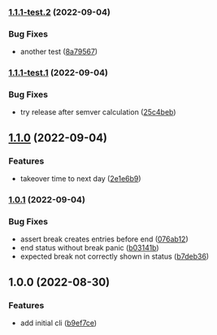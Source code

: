 ### [1.1.1-test.2](https://github.com/ser-drephs/trackrs/compare/v1.1.1-test.1...v1.1.1-test.2) (2022-09-04)


### Bug Fixes

* another test ([8a79567](https://github.com/ser-drephs/trackrs/commit/8a79567db695ee696e6c7b6e0302fd9d697e45d1))

### [1.1.1-test.1](https://github.com/ser-drephs/trackrs/compare/v1.1.0...v1.1.1-test.1) (2022-09-04)


### Bug Fixes

* try release after semver calculation ([25c4beb](https://github.com/ser-drephs/trackrs/commit/25c4beb4e23a9313d03b4d83f65fa5b960693ba4))

## [1.1.0](https://github.com/ser-drephs/trackrs/compare/v1.0.1...v1.1.0) (2022-09-04)


### Features

* takeover time to next day ([2e1e6b9](https://github.com/ser-drephs/trackrs/commit/2e1e6b9286cf635a39a2a8a13d367a9cfc0dbaa4))

### [1.0.1](https://github.com/ser-drephs/trackrs/compare/v1.0.0...v1.0.1) (2022-09-04)


### Bug Fixes

* assert break creates entries before end ([076ab12](https://github.com/ser-drephs/trackrs/commit/076ab1209df0d22a8f7123500b2d2534695e1f16))
* end status without break panic ([b03141b](https://github.com/ser-drephs/trackrs/commit/b03141bf45e1e7a7079a2ef76c4099db51cfff71))
* expected break not correctly shown in status ([b7deb36](https://github.com/ser-drephs/trackrs/commit/b7deb36d83f1690cefd03f18ddb6d47b7c76e7b0))

## 1.0.0 (2022-08-30)


### Features

* add initial cli ([b9ef7ce](https://github.com/ser-drephs/trackrs/commit/b9ef7cee842dc62d27195994e545604cb059ce45))
